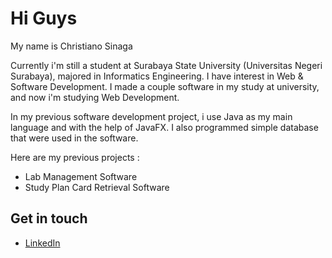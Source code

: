 Hi Guys
==
My name is Christiano Sinaga

Currently i'm still a student at Surabaya State University (Universitas Negeri Surabaya), majored in Informatics Engineering.
I have interest in Web & Software Development. I made a couple software in my study at university, and now i'm studying Web Development.

In my previous software development project, i use Java as my main language and with the help of JavaFX. I also programmed simple database that were used in the software.

Here are my previous projects :
- Lab Management Software
- Study Plan Card Retrieval Software

Get in touch
--
- [LinkedIn](https://www.linkedin.com/in/christiano-sinaga-22a6a828a/)

